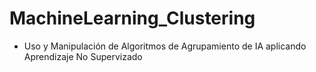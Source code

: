 # MachineLearning_Clustering

* Uso y Manipulación de Algoritmos de Agrupamiento de IA aplicando Aprendizaje No Supervizado
